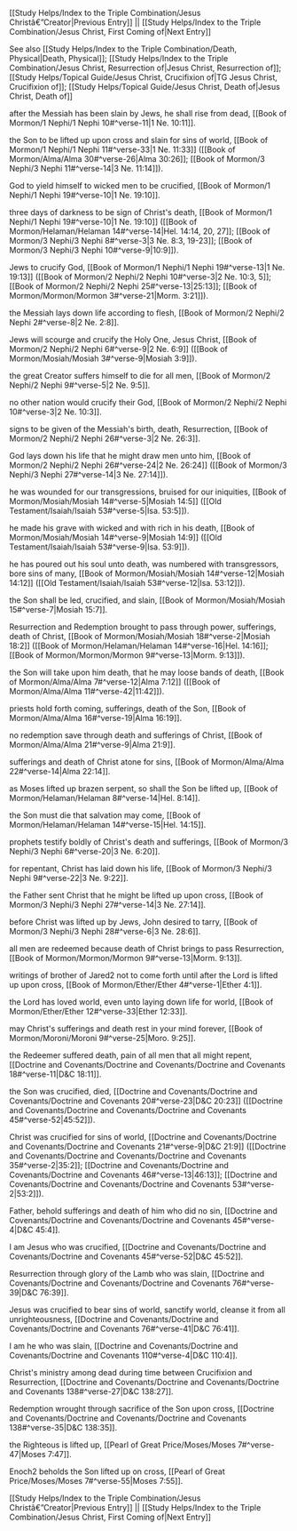 [[Study Helps/Index to the Triple Combination/Jesus Christâ€”Creator|Previous Entry]]  ||  [[Study Helps/Index to the Triple Combination/Jesus Christ, First Coming of|Next Entry]]

 See also [[Study Helps/Index to the Triple Combination/Death, Physical|Death, Physical]]; [[Study Helps/Index to the Triple Combination/Jesus Christ, Resurrection of|Jesus Christ, Resurrection of]]; [[Study Helps/Topical Guide/Jesus Christ, Crucifixion of|TG Jesus Christ, Crucifixion of]]; [[Study Helps/Topical Guide/Jesus Christ, Death of|Jesus Christ, Death of]]

 after the Messiah has been slain by Jews, he shall rise from dead, [[Book of Mormon/1 Nephi/1 Nephi 10#^verse-11|1 Ne. 10:11]].

 the Son to be lifted up upon cross and slain for sins of world, [[Book of Mormon/1 Nephi/1 Nephi 11#^verse-33|1 Ne. 11:33]] ([[Book of Mormon/Alma/Alma 30#^verse-26|Alma 30:26]]; [[Book of Mormon/3 Nephi/3 Nephi 11#^verse-14|3 Ne. 11:14]]).

 God to yield himself to wicked men to be crucified, [[Book of Mormon/1 Nephi/1 Nephi 19#^verse-10|1 Ne. 19:10]].

 three days of darkness to be sign of Christ's death, [[Book of Mormon/1 Nephi/1 Nephi 19#^verse-10|1 Ne. 19:10]] ([[Book of Mormon/Helaman/Helaman 14#^verse-14|Hel. 14:14, 20, 27]]; [[Book of Mormon/3 Nephi/3 Nephi 8#^verse-3|3 Ne. 8:3, 19-23]]; [[Book of Mormon/3 Nephi/3 Nephi 10#^verse-9|10:9]]).

 Jews to crucify God, [[Book of Mormon/1 Nephi/1 Nephi 19#^verse-13|1 Ne. 19:13]] ([[Book of Mormon/2 Nephi/2 Nephi 10#^verse-3|2 Ne. 10:3, 5]]; [[Book of Mormon/2 Nephi/2 Nephi 25#^verse-13|25:13]]; [[Book of Mormon/Mormon/Mormon 3#^verse-21|Morm. 3:21]]).

 the Messiah lays down life according to flesh, [[Book of Mormon/2 Nephi/2 Nephi 2#^verse-8|2 Ne. 2:8]].

 Jews will scourge and crucify the Holy One, Jesus Christ, [[Book of Mormon/2 Nephi/2 Nephi 6#^verse-9|2 Ne. 6:9]] ([[Book of Mormon/Mosiah/Mosiah 3#^verse-9|Mosiah 3:9]]).

 the great Creator suffers himself to die for all men, [[Book of Mormon/2 Nephi/2 Nephi 9#^verse-5|2 Ne. 9:5]].

 no other nation would crucify their God, [[Book of Mormon/2 Nephi/2 Nephi 10#^verse-3|2 Ne. 10:3]].

 signs to be given of the Messiah's birth, death, Resurrection, [[Book of Mormon/2 Nephi/2 Nephi 26#^verse-3|2 Ne. 26:3]].

 God lays down his life that he might draw men unto him, [[Book of Mormon/2 Nephi/2 Nephi 26#^verse-24|2 Ne. 26:24]] ([[Book of Mormon/3 Nephi/3 Nephi 27#^verse-14|3 Ne. 27:14]]).

 he was wounded for our transgressions, bruised for our iniquities, [[Book of Mormon/Mosiah/Mosiah 14#^verse-5|Mosiah 14:5]] ([[Old Testament/Isaiah/Isaiah 53#^verse-5|Isa. 53:5]]).

 he made his grave with wicked and with rich in his death, [[Book of Mormon/Mosiah/Mosiah 14#^verse-9|Mosiah 14:9]] ([[Old Testament/Isaiah/Isaiah 53#^verse-9|Isa. 53:9]]).

 he has poured out his soul unto death, was numbered with transgressors, bore sins of many, [[Book of Mormon/Mosiah/Mosiah 14#^verse-12|Mosiah 14:12]] ([[Old Testament/Isaiah/Isaiah 53#^verse-12|Isa. 53:12]]).

 the Son shall be led, crucified, and slain, [[Book of Mormon/Mosiah/Mosiah 15#^verse-7|Mosiah 15:7]].

 Resurrection and Redemption brought to pass through power, sufferings, death of Christ, [[Book of Mormon/Mosiah/Mosiah 18#^verse-2|Mosiah 18:2]] ([[Book of Mormon/Helaman/Helaman 14#^verse-16|Hel. 14:16]]; [[Book of Mormon/Mormon/Mormon 9#^verse-13|Morm. 9:13]]).

 the Son will take upon him death, that he may loose bands of death, [[Book of Mormon/Alma/Alma 7#^verse-12|Alma 7:12]] ([[Book of Mormon/Alma/Alma 11#^verse-42|11:42]]).

 priests hold forth coming, sufferings, death of the Son, [[Book of Mormon/Alma/Alma 16#^verse-19|Alma 16:19]].

 no redemption save through death and sufferings of Christ, [[Book of Mormon/Alma/Alma 21#^verse-9|Alma 21:9]].

 sufferings and death of Christ atone for sins, [[Book of Mormon/Alma/Alma 22#^verse-14|Alma 22:14]].

 as Moses lifted up brazen serpent, so shall the Son be lifted up, [[Book of Mormon/Helaman/Helaman 8#^verse-14|Hel. 8:14]].

 the Son must die that salvation may come, [[Book of Mormon/Helaman/Helaman 14#^verse-15|Hel. 14:15]].

 prophets testify boldly of Christ's death and sufferings, [[Book of Mormon/3 Nephi/3 Nephi 6#^verse-20|3 Ne. 6:20]].

 for repentant, Christ has laid down his life, [[Book of Mormon/3 Nephi/3 Nephi 9#^verse-22|3 Ne. 9:22]].

 the Father sent Christ that he might be lifted up upon cross, [[Book of Mormon/3 Nephi/3 Nephi 27#^verse-14|3 Ne. 27:14]].

 before Christ was lifted up by Jews, John desired to tarry, [[Book of Mormon/3 Nephi/3 Nephi 28#^verse-6|3 Ne. 28:6]].

 all men are redeemed because death of Christ brings to pass Resurrection, [[Book of Mormon/Mormon/Mormon 9#^verse-13|Morm. 9:13]].

 writings of brother of Jared2 not to come forth until after the Lord is lifted up upon cross, [[Book of Mormon/Ether/Ether 4#^verse-1|Ether 4:1]].

 the Lord has loved world, even unto laying down life for world, [[Book of Mormon/Ether/Ether 12#^verse-33|Ether 12:33]].

 may Christ's sufferings and death rest in your mind forever, [[Book of Mormon/Moroni/Moroni 9#^verse-25|Moro. 9:25]].

 the Redeemer suffered death, pain of all men that all might repent, [[Doctrine and Covenants/Doctrine and Covenants/Doctrine and Covenants 18#^verse-11|D&C 18:11]].

 the Son was crucified, died, [[Doctrine and Covenants/Doctrine and Covenants/Doctrine and Covenants 20#^verse-23|D&C 20:23]] ([[Doctrine and Covenants/Doctrine and Covenants/Doctrine and Covenants 45#^verse-52|45:52]]).

 Christ was crucified for sins of world, [[Doctrine and Covenants/Doctrine and Covenants/Doctrine and Covenants 21#^verse-9|D&C 21:9]] ([[Doctrine and Covenants/Doctrine and Covenants/Doctrine and Covenants 35#^verse-2|35:2]]; [[Doctrine and Covenants/Doctrine and Covenants/Doctrine and Covenants 46#^verse-13|46:13]]; [[Doctrine and Covenants/Doctrine and Covenants/Doctrine and Covenants 53#^verse-2|53:2]]).

 Father, behold sufferings and death of him who did no sin, [[Doctrine and Covenants/Doctrine and Covenants/Doctrine and Covenants 45#^verse-4|D&C 45:4]].

 I am Jesus who was crucified, [[Doctrine and Covenants/Doctrine and Covenants/Doctrine and Covenants 45#^verse-52|D&C 45:52]].

 Resurrection through glory of the Lamb who was slain, [[Doctrine and Covenants/Doctrine and Covenants/Doctrine and Covenants 76#^verse-39|D&C 76:39]].

 Jesus was crucified to bear sins of world, sanctify world, cleanse it from all unrighteousness, [[Doctrine and Covenants/Doctrine and Covenants/Doctrine and Covenants 76#^verse-41|D&C 76:41]].

 I am he who was slain, [[Doctrine and Covenants/Doctrine and Covenants/Doctrine and Covenants 110#^verse-4|D&C 110:4]].

 Christ's ministry among dead during time between Crucifixion and Resurrection, [[Doctrine and Covenants/Doctrine and Covenants/Doctrine and Covenants 138#^verse-27|D&C 138:27]].

 Redemption wrought through sacrifice of the Son upon cross, [[Doctrine and Covenants/Doctrine and Covenants/Doctrine and Covenants 138#^verse-35|D&C 138:35]].

 the Righteous is lifted up, [[Pearl of Great Price/Moses/Moses 7#^verse-47|Moses 7:47]].

 Enoch2 beholds the Son lifted up on cross, [[Pearl of Great Price/Moses/Moses 7#^verse-55|Moses 7:55]].

[[Study Helps/Index to the Triple Combination/Jesus Christâ€”Creator|Previous Entry]]  ||  [[Study Helps/Index to the Triple Combination/Jesus Christ, First Coming of|Next Entry]]